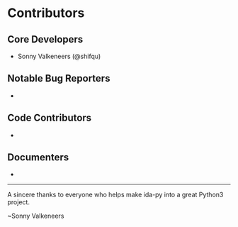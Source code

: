 Contributors
===================

## Core Developers
- Sonny Valkeneers (@shifqu)

## Notable Bug Reporters
-

## Code Contributors
-

## Documenters
-


--------------------------------------------

A sincere thanks to everyone who helps make ida-py into a great Python3 project.

~Sonny Valkeneers
